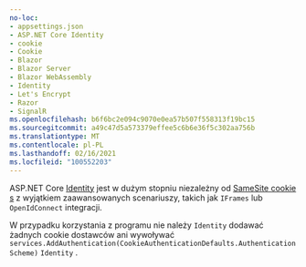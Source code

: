```yaml
---
no-loc:
- appsettings.json
- ASP.NET Core Identity
- cookie
- Cookie
- Blazor
- Blazor Server
- Blazor WebAssembly
- Identity
- Let's Encrypt
- Razor
- SignalR
ms.openlocfilehash: b6f6bc2e094c9070e0ea57b507f558313f19bc15
ms.sourcegitcommit: a49c47d5a573379effee5c6b6e36f5c302aa756b
ms.translationtype: MT
ms.contentlocale: pl-PL
ms.lasthandoff: 02/16/2021
ms.locfileid: "100552203"
---
```

ASP.NET Core [Identity](xref:security/authentication/identity) jest w dużym stopniu niezależny od [SameSite cookie s](xref:security/samesite) z wyjątkiem zaawansowanych scenariuszy, takich jak `IFrames` lub `OpenIdConnect` integracji.

W przypadku korzystania z programu nie należy `Identity` dodawać  żadnych cookie dostawców ani wywoływać ` services.AddAuthentication(CookieAuthenticationDefaults.AuthenticationScheme)` `Identity` .